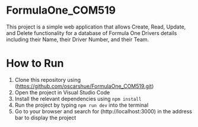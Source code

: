 # FormulaOne_COM519
This project is a simple web application that allows Create, Read, Update, and Delete functionality for a database of Formula One Drivers details including their Name, their Driver Number, and their Team.

# How to Run
1. Clone this repository using (https://github.com/oscarshue/FormulaOne_COM519.git)
2. Open the project in Visual Studio Code
3. Install the relevant dependencies using `npm install`
4. Run the project by typing `npm run dev` into the terminal
5. Go to your browser and search for (http://localhost:3000) in the address bar to display the project
